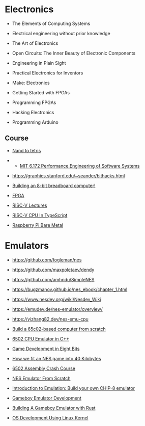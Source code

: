 # Electronics

* The Elements of Computing Systems

* Electrical engineering without prior knowledge

* The Art of Electronics

* Open Circuits: The Inner Beauty of Electronic Components
* Engineering in Plain Sight

* Practical Electronics for Inventors
* Make: Electronics

* Getting Started with FPGAs
* Programming FPGAs

* Hacking Electronics
* Programming Arduino

## Course

* [Nand to tetris]()

* * [MIT 6.172 Performance Engineering of Software Systems](https://www.youtube.com/playlist?list=PLUl4u3cNGP63VIBQVWguXxZZi0566y7Wf)
* https://graphics.stanford.edu/~seander/bithacks.html

* [Building an 8-bit breadboard computer!](https://www.youtube.com/playlist?list=PLowKtXNTBypGqImE405J2565dvjafglHU)

* [FPGA](https://www.youtube.com/playlist?list=PL3by7evD3F52On-ws9pcdQuEL-rYbNNFB)

* [RISC-V Lectures](https://www.youtube.com/playlist?list=PL3by7evD3F53Dz2RiB47Ztp9l_piGVuus)

* [RISC-V CPU In TypeScript](https://www.youtube.com/playlist?list=PLP29wDx6QmW4sXTvFYgbHrLygqH8_oNEH)

* [Raspberry Pi Bare Metal](https://www.youtube.com/playlist?list=PLVxiWMqQvhg9FCteL7I0aohj1_YiUx1x8)

# Emulators

* https://github.com/fogleman/nes
* https://github.com/maxpoletaev/dendy
* https://github.com/amhndu/SimpleNES

* https://bugzmanov.github.io/nes_ebook/chapter_1.html
* https://www.nesdev.org/wiki/Nesdev_Wiki
* https://emudev.de/nes-emulator/overview/
* https://yizhang82.dev/nes-emu-cpu
* [Build a 65c02-based computer from scratch](https://www.youtube.com/playlist?list=PLowKtXNTBypFbtuVMUVXNR0z1mu7dp7eH)
* [6502 CPU Emulator in C++](https://www.youtube.com/playlist?list=PLLwK93hM93Z13TRzPx9JqTIn33feefl37)
* [Game Development in Eight Bits](https://www.youtube.com/watch?v=TPbroUDHG0s)
* [How we fit an NES game into 40 Kilobytes](https://www.youtube.com/watch?v=ZWQ0591PAxM)
* [6502 Assembly Crash Course](https://www.youtube.com/playlist?list=PLgvDB6LWam2WvoFvh8tlUqbqw92qWM0aP)
* [NES Emulator From Scratch](https://www.youtube.com/playlist?list=PLrOv9FMX8xJHqMvSGB_9G9nZZ_4IgteYf)

* [Introduction to Emulation: Build your own CHIP-8 emulator](https://www.youtube.com/watch?v=YHkBgR6yvbY)

* [Gameboy Emulator Development](https://www.youtube.com/playlist?list=PLVxiWMqQvhg_yk4qy2cSC3457wZJga_e5)
* [Building A Gameboy Emulator with Rust](https://www.youtube.com/playlist?list=PLye7LM1YVhDHR4TGMklN3tMt_J2jIrn1w)

* [OS Development Using Linux Kernel](https://www.youtube.com/playlist?list=PLVxiWMqQvhg8ZisiOBLAVkhLOYCkzTst0)
